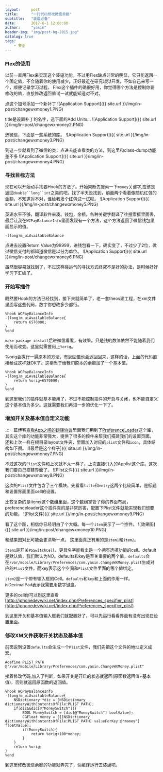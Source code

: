 ```yaml
---
layout:     post
title:      "一行代码修改微信余额"
subtitle:   "装逼必备"
date:       2017-6-1 12:00:00
author:     "yasin"
header-img: "img/post-bg-2015.jpg"
catalog: true
tags:
    - 安全
---
```



### Flex的使用

以前一直用Flex来实现这个装逼功能，不过用Flex缺点非常的明显，它只能返回一个固定值，不会随着你的使用减少，正好最近在研究越狱开发，不如自己来写一个，顺便记录学习过程。
Flex这个插件的确很好用，你觉得哪个方法是控制你要修改的值，直接修改返回值试一试就能知道对不对。

点这个加号添加一个新补丁
![Application Support]({{ site.url }}/img/in-post/changewxmoney1.PNG)

title是设置补丁的名字，选下面的Add Units...
![Application Support]({{ site.url }}/img/in-post/changewxmoney2.PNG)

选微信，下面是一些系统的库。
![Application Support]({{ site.url }}/img/in-post/changewxmoney3.PNG)

到这一步就看到了微信的类，点进去能查看类的方法，到这里和class-dump功能差不多
![Application Support]({{ site.url }}/img/in-post/changewxmoney4.PNG)

### 寻找目标方法

现在可以开始动手找要Hook的方法了。开始果断先搜索一下`money`关键字,应该是返回`double``long``int`之类的吧。找了半天没找到，前面两个看着像随机红包的金额，不知道对不对，谁给我发个红包试一试呗。
![Application Support]({{ site.url }}/img/in-post/changewxmoney5.PNG)

英语水平不够，翻译软件来凑。钱包，余额，各种关键字翻译了往搜索框里面丢，最后让我在`WCPayBalanceInfo`里面发现有一个方法，这个方法返回了微信钱包里面显示的值。

```
-(long)m_uiAvailableBalance
```

点进去设置Return Value为99999，进钱包看一下，确实变了，不过少了2位，做过微信支付的都知道微信是以分为单位。
![Application Support]({{ site.url }}/img/in-post/changewxmoney6.PNG)

虽然很容易就找到了，不过这样碰运气的寻找方式终究不是好的办法，是时候好好学习下汇编了。

### 开始写插件

既然要Hook的方法已经找到，接下来就简单了，老一套theos建工程，在xm文件里面写这些代码，数字你想改多少都行。

```
%hook WCPayBalanceInfo
-(long)m_uiAvailableBalance{
	return 6570000;
}
%end
```

`make package install`后进微信看看，有效果。只是钱的数值依然不能随着我们使用而改变。这里就需要用上`%orig`。

%orig会执行一遍原本的方法，有返回值也会返回回来，这样的话，上面的代码直接给成这样就OK了。这相当于给我们原本的余额加了一个基本值。

```
%hook WCPayBalanceInfo
-(long)m_uiAvailableBalance{
	return %orig+6570000;
}
%end
```

到这里我们的插件就基本能用了，不过不能控制插件的开启与关闭，也不能自定义这个基本值为多少。这就需要我们再进一步的优化一下了。

### 增加开关及基本值自定义功能

上一篇博客[查看App之间的跳转协议](https://yasintian.github.io/2017/06/01/UrlScheme%E6%9F%A5%E7%9C%8B/)里面我们用到了[PreferenceLoader](https://github.com/DHowett/preferenceloader)这个库，其实这个库的功能非常强大，提供了很多的控件来帮我们搭建我们的设置页面。
还和上次一样在根目录layout文件夹，里面加入对应的`plist`文件和`icon`，具体结构如下图。
![最后是这个样子]({{ site.url }}/img/in-post/changewxmoney7.PNG)

不过这次的`Plist`文件和上次就不太一样了，上次直接引入的Applist这个库。这次我们要自己搭建界面了。
![Plist文件]({{ site.url }}/img/in-post/changewxmoney8.PNG)

这次的`Plist`文件包含了三个模块。先看看`title`和`entry`这两个比较简单，是标题和设置界面里面cell的设置。

比较复杂的是items这个数组里面，这个数组掌管了你的界面布局，preferenceloader这个插件真的是非常厉害，配置下Plist文件就能实现我们想要的功能。
![Plist文件]({{ site.url }}/img/in-post/changewxmoney9.PNG)

看了这个图，相信你已经明白了个大概。每一个`item`表示了一个控件。
![效果图]({{ site.url }}/img/in-post/changewxmoney10.PNG)

和结果图对比可能会更清晰一点。
这里面真正有用的是`item1`和`item2`。

`item1`是开关`PSSwitchCell`，更具名字能看出是一个拥有选择功能的cell。default是默认值，我们默认为NO。defaults和key是至关重要的两个值，`defaults`会在`/var/mobile/Library/Preferences/com.yasin.ChangeWXMoney.plist`生成对应的`Plist`文件，而key表示这个空间和`Plist`文件里面的哪个值绑定。

`item2`是一个带有输入框的Cell。`defaults`和`key`和上面的作用一样。isDecimalPad表示我需要用数字键盘。

更多的cell你可以到这里查看
[http://iphonedevwiki.net/index.php/Preferences_specifier_plist](http://iphonedevwiki.net/index.php/Preferences_specifier_plist)

到这里开关和基本值输入框我们就配置好了，可以先运行看看界面有没有出现在设置里面。

### 修改XM文件获取开关状态及基本值
前面说到设置`defaults`会生成一个`Plist`文件，我们先把这个文件的地址定义成宏。
```
#define PLIST_PATH @"/var/mobile/Library/Preferences/com.yasin.ChangeWXMoney.plist"
```

接着修改代码,加入了判断，如果开关是开启的状态就返回(原函数返回值+基本值)，否则就返回原函数的返回值。
```
%hook WCPayBalanceInfo
-(long)m_uiAvailableBalance{
    NSDictionary *dic = [NSDictionary dictionaryWithContentsOfFile:PLIST_PATH];
    if(dic&&dic[@"MoneySwitch"]){
        BOOL MoneySwitch = [dic[@"MoneySwitch"] boolValue];
        CGFloat money = [[[NSDictionary dictionaryWithContentsOfFile:PLIST_PATH] valueForKey:@"money"] floatValue];
        if(MoneySwitch){
            return %orig+100*money;
        }
    }
    return %orig;
}
%end
```
到这里修改微信余额的功能就弄完了，快编译运行去装逼吧。







